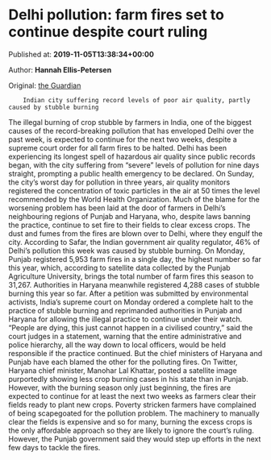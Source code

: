 
# Delhi pollution: farm fires set to continue despite court ruling

Published at: **2019-11-05T13:38:34+00:00**

Author: **Hannah Ellis-Petersen**

Original: [the Guardian](https://www.theguardian.com/world/2019/nov/05/india-top-court-orders-halt-to-stubble-burning-to-cut-delhi-pollution)


        Indian city suffering record levels of poor air quality, partly caused by stubble burning
      
The illegal burning of crop stubble by farmers in India, one of the biggest causes of the record-breaking pollution that has enveloped Delhi over the past week, is expected to continue for the next two weeks, despite a supreme court order for all farm fires to be halted.
Delhi has been experiencing its longest spell of hazardous air quality since public records began, with the city suffering from “severe” levels of pollution for nine days straight, prompting a public health emergency to be declared.
On Sunday, the city’s worst day for pollution in three years, air quality monitors registered the concentration of toxic particles in the air at 50 times the level recommended by the World Health Organization.
Much of the blame for the worsening problem has been laid at the door of farmers in Delhi’s neighbouring regions of Punjab and Haryana, who, despite laws banning the practice, continue to set fire to their fields to clear excess crops. The dust and fumes from the fires are blown over to Delhi, where they engulf the city. According to Safar, the Indian government air quality regulator, 46% of Delhi’s pollution this week was caused by stubble burning.
On Monday, Punjab registered 5,953 farm fires in a single day, the highest number so far this year, which, according to satellite data collected by the Punjab Agriculture University, brings the total number of farm fires this season to 31,267.
Authorities in Haryana meanwhile registered 4,288 cases of stubble burning this year so far.
After a petition was submitted by environmental activists, India’s supreme court on Monday ordered a complete halt to the practice of stubble burning and reprimanded authorities in Punjab and Haryana for allowing the illegal practice to continue under their watch.
“People are dying, this just cannot happen in a civilised country,” said the court judges in a statement, warning that the entire administrative and police hierarchy, all the way down to local officers, would be held responsible if the practice continued.
But the chief ministers of Haryana and Punjab have each blamed the other for the polluting fires. On Twitter, Haryana chief minister, Manohar Lal Khattar, posted a satellite image purportedly showing less crop burning cases in his state than in Punjab.
However, with the burning season only just beginning, the fires are expected to continue for at least the next two weeks as farmers clear their fields ready to plant new crops.
Poverty stricken farmers have complained of being scapegoated for the pollution problem. The machinery to manually clear the fields is expensive and so for many, burning the excess crops is the only affordable approach so they are likely to ignore the court’s ruling. However, the Punjab government said they would step up efforts in the next few days to tackle the fires.
